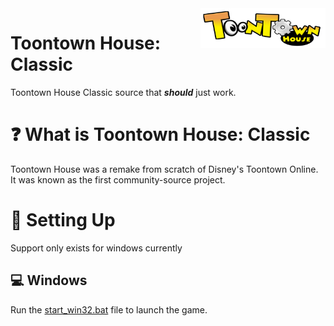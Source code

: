 <img src="https://github.com/OSToontown/Toontown-House-Classic/blob/master/tth_logo.png?raw=true" align="right" width="200"/>

# Toontown House: Classic
Toontown House Classic source that ***should*** just work.

# ❓ What is Toontown House: Classic
Toontown House was a remake from scratch of Disney's Toontown Online. It was known as the first community-source project.

# 🔨 Setting Up
Support only exists for windows currently

## 💻 Windows
Run the [start_win32.bat](start_win32.bat) file to launch the game.